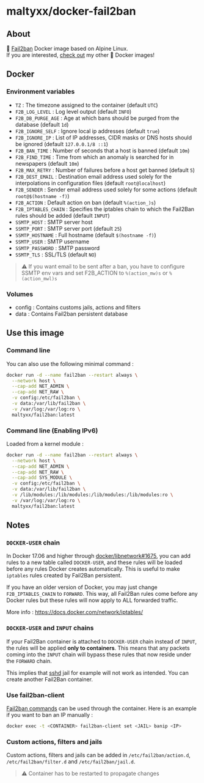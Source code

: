 # maltyxx/docker-fail2ban

## About

🐳 [Fail2ban](https://www.fail2ban.org) Docker image based on Alpine Linux.<br />
If you are interested, [check out](https://hub.docker.com/r/maltyxx/) my other 🐳 Docker images!

## Docker

### Environment variables

* `TZ` : The timezone assigned to the container (default `UTC`)
* `F2B_LOG_LEVEL` : Log level output (default `INFO`)
* `F2B_DB_PURGE_AGE` : Age at which bans should be purged from the database (default `1d`)
* `F2B_IGNORE_SELF` : Ignore local ip addresses (default `true`)
* `F2B_IGNORE_IP` : List of IP addresses, CIDR masks or DNS hosts should be ignored (default `127.0.0.1/8 ::1`)
* `F2B_BAN_TIME` : Number of seconds that a host is banned (default `10m`)
* `F2B_FIND_TIME` : Time from which an anomaly is searched for in newspapers (default `10m`)
* `F2B_MAX_RETRY` : Number of failures before a host get banned (default `5`)
* `F2B_DEST_EMAIL` : Destination email address used solely for the interpolations in configuration files (default `root@localhost`)
* `F2B_SENDER` : Sender email address used solely for some actions (default `root@$(hostname -f)`)
* `F2B_ACTION` : Default action on ban (default `%(action_)s`)
* `F2B_IPTABLES_CHAIN` : Specifies the iptables chain to which the Fail2Ban rules should be added (default `INPUT`)
* `SSMTP_HOST` : SMTP server host
* `SSMTP_PORT` : SMTP server port (default `25`)
* `SSMTP_HOSTNAME` : Full hostname (default `$(hostname -f)`)
* `SSMTP_USER` : SMTP username
* `SSMTP_PASSWORD` : SMTP password
* `SSMTP_TLS` : SSL/TLS (default `NO`)

> :warning: If you want email to be sent after a ban, you have to configure SSMTP env vars and set F2B_ACTION to `%(action_mw)s` or `%(action_mwl)s`

### Volumes

* config : Contains customs jails, actions and filters
* data : Contains Fail2ban persistent database

## Use this image

### Command line

You can also use the following minimal command :

```bash
docker run -d --name fail2ban --restart always \
  --network host \
  --cap-add NET_ADMIN \
  --cap-add NET_RAW \
  -v config:/etc/fail2ban \
  -v data:/var/lib/fail2ban \
  -v /var/log:/var/log:ro \
  maltyxx/fail2ban:latest
```

### Command line (Enabling IPv6)

Loaded from a kernel module :

```bash
docker run -d --name fail2ban --restart always \
  --network host \
  --cap-add NET_ADMIN \
  --cap-add NET_RAW \
  --cap-add SYS_MODULE \
  -v config:/etc/fail2ban \
  -v data:/var/lib/fail2ban \
  -v /lib/modules:/lib/modules:/lib/modules:/lib/modules:ro \
  -v /var/log:/var/log:ro \
  maltyxx/fail2ban:latest
```

## Notes

### `DOCKER-USER` chain

In Docker 17.06 and higher through [docker/libnetwork#1675](https://github.com/docker/libnetwork/pull/1675), you can add rules to a new table called `DOCKER-USER`, and these rules will be loaded before any rules Docker creates automatically. This is useful to make `iptables` rules created by Fail2Ban persistent.

If you have an older version of Docker, you may just change `F2B_IPTABLES_CHAIN` to `FORWARD`. This way, all Fail2Ban rules come before any Docker rules but these rules will now apply to ALL forwarded traffic.

More info : https://docs.docker.com/network/iptables/

### `DOCKER-USER` and `INPUT` chains

If your Fail2Ban container is attached to `DOCKER-USER` chain instead of `INPUT`, the rules will be applied **only to containers**. This means that any packets coming into the `INPUT` chain will bypass these rules that now reside under the `FORWARD` chain.

This implies that [sshd](https://github.com/fail2ban/fail2ban/blob/0.10/config/jail.conf) jail for example will not work as intended. You can create another Fail2Ban container.

### Use fail2ban-client

[Fail2ban commands](http://www.fail2ban.org/wiki/index.php/Commands) can be used through the container. Here is an example if you want to ban an IP manually :

```bash
docker exec -t <CONTAINER> fail2ban-client set <JAIL> banip <IP>
```

### Custom actions, filters and jails

Custom actions, filters and jails can be added in `/etc/fail2ban/action.d`, `/etc/fail2ban/filter.d` and `/etc/fail2ban/jail.d`.

> :warning: Container has to be restarted to propagate changes
